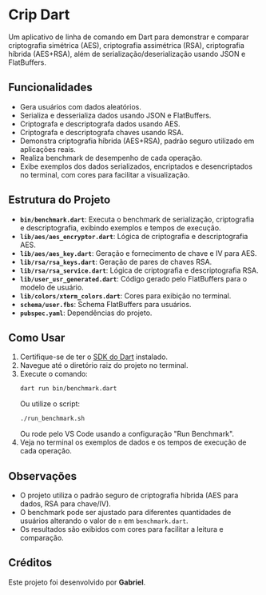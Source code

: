 # Crip Dart

Um aplicativo de linha de comando em Dart para demonstrar e comparar criptografia simétrica (AES), criptografia assimétrica (RSA), criptografia híbrida (AES+RSA), além de serialização/deserialização usando JSON e FlatBuffers.

## Funcionalidades

- Gera usuários com dados aleatórios.
- Serializa e desserializa dados usando JSON e FlatBuffers.
- Criptografa e descriptografa dados usando AES.
- Criptografa e descriptografa chaves usando RSA.
- Demonstra criptografia híbrida (AES+RSA), padrão seguro utilizado em aplicações reais.
- Realiza benchmark de desempenho de cada operação.
- Exibe exemplos dos dados serializados, encriptados e desencriptados no terminal, com cores para facilitar a visualização.

## Estrutura do Projeto

- **`bin/benchmark.dart`**: Executa o benchmark de serialização, criptografia e descriptografia, exibindo exemplos e tempos de execução.
- **`lib/aes/aes_encryptor.dart`**: Lógica de criptografia e descriptografia AES.
- **`lib/aes/aes_key.dart`**: Geração e fornecimento de chave e IV para AES.
- **`lib/rsa/rsa_keys.dart`**: Geração de pares de chaves RSA.
- **`lib/rsa/rsa_service.dart`**: Lógica de criptografia e descriptografia RSA.
- **`lib/user_usr_generated.dart`**: Código gerado pelo FlatBuffers para o modelo de usuário.
- **`lib/colors/xterm_colors.dart`**: Cores para exibição no terminal.
- **`schema/user.fbs`**: Schema FlatBuffers para usuários.
- **`pubspec.yaml`**: Dependências do projeto.

## Como Usar

1. Certifique-se de ter o [SDK do Dart](https://dart.dev/get-dart) instalado.
2. Navegue até o diretório raiz do projeto no terminal.
3. Execute o comando:
   ```bash
   dart run bin/benchmark.dart
   ```
   Ou utilize o script:
   ```bash
   ./run_benchmark.sh
   ```
   Ou rode pelo VS Code usando a configuração "Run Benchmark".
4. Veja no terminal os exemplos de dados e os tempos de execução de cada operação.

## Observações

- O projeto utiliza o padrão seguro de criptografia híbrida (AES para dados, RSA para chave/IV).
- O benchmark pode ser ajustado para diferentes quantidades de usuários alterando o valor de `n` em `benchmark.dart`.
- Os resultados são exibidos com cores para facilitar a leitura e comparação.

## Créditos

Este projeto foi desenvolvido por **Gabriel**.
